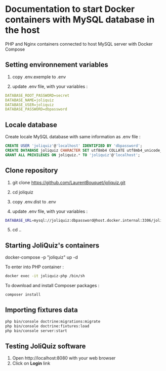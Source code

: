 # Documentation to start Docker containers with MySQL database in the host

PHP and Nginx containers connected to host MySQL server with Docker Compose


## Setting environnement variables

1. copy .env.exemple to .env

2. update .env file, with your variables :

```yaml
DATABASE_ROOT_PASSWORD=secret
DATABASE_NAME=joliquiz
DATABASE_USER=joliquiz
DATABASE_PASSWORD=dbpassword
```



## Locale database

Create locale MySQL database
with same information as .env file :

```sql
CREATE USER 'joliquiz'@'localhost' IDENTIFIED BY 'dbpassword';
CREATE DATABASE joliquiz CHARACTER SET utf8mb4 COLLATE utf8mb4_unicode_ci;
GRANT ALL PRIVILEGES ON joliquiz.* TO 'joliquiz'@'localhost';
```




## Clone repository

1. git clone https://github.com/LaurentBouquet/joliquiz.git

2. cd joliquiz

3. copy .env.dist to .env

4. update .env file, with your variables :
```sh
DATABASE_URL=mysql://joliquiz:dbpassword@host.docker.internal:3306/joliquiz
```

5. cd ..




## Starting JoliQuiz's containers

docker-compose -p "joliquiz" up -d

To enter into PHP container : 
```sh
docker exec -it joliquiz-php /bin/sh
```

To download and install Composer packages : 
```sh
composer install

```




## Importing fixtures data 

```bash
php bin/console doctrine:migrations:migrate
php bin/console doctrine:fixtures:load
php bin/console server:start
```





## Testing JoliQuiz software

1. Open http://localhost:8080 with your web browser
2. Click on **Login** link



